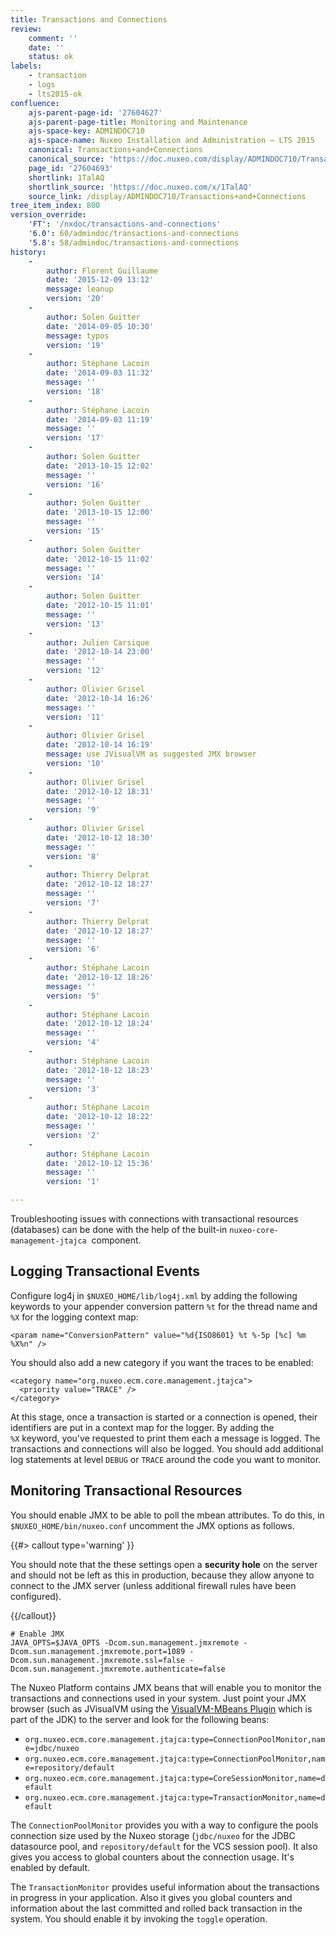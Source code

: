 ```yaml
---
title: Transactions and Connections
review:
    comment: ''
    date: ''
    status: ok
labels:
    - transaction
    - logs
    - lts2015-ok
confluence:
    ajs-parent-page-id: '27604627'
    ajs-parent-page-title: Monitoring and Maintenance
    ajs-space-key: ADMINDOC710
    ajs-space-name: Nuxeo Installation and Administration — LTS 2015
    canonical: Transactions+and+Connections
    canonical_source: 'https://doc.nuxeo.com/display/ADMINDOC710/Transactions+and+Connections'
    page_id: '27604693'
    shortlink: 1TalAQ
    shortlink_source: 'https://doc.nuxeo.com/x/1TalAQ'
    source_link: /display/ADMINDOC710/Transactions+and+Connections
tree_item_index: 800
version_override:
    'FT': '/nxdoc/transactions-and-connections'
    '6.0': 60/admindoc/transactions-and-connections
    '5.8': 58/admindoc/transactions-and-connections
history:
    -
        author: Florent Guillaume
        date: '2015-12-09 13:12'
        message: leanup
        version: '20'
    -
        author: Solen Guitter
        date: '2014-09-05 10:30'
        message: typos
        version: '19'
    -
        author: Stéphane Lacoin
        date: '2014-09-03 11:32'
        message: ''
        version: '18'
    -
        author: Stéphane Lacoin
        date: '2014-09-03 11:19'
        message: ''
        version: '17'
    -
        author: Solen Guitter
        date: '2013-10-15 12:02'
        message: ''
        version: '16'
    -
        author: Solen Guitter
        date: '2013-10-15 12:00'
        message: ''
        version: '15'
    -
        author: Solen Guitter
        date: '2012-10-15 11:02'
        message: ''
        version: '14'
    -
        author: Solen Guitter
        date: '2012-10-15 11:01'
        message: ''
        version: '13'
    -
        author: Julien Carsique
        date: '2012-10-14 23:00'
        message: ''
        version: '12'
    -
        author: Olivier Grisel
        date: '2012-10-14 16:26'
        message: ''
        version: '11'
    -
        author: Olivier Grisel
        date: '2012-10-14 16:19'
        message: use JVisualVM as suggested JMX browser
        version: '10'
    -
        author: Olivier Grisel
        date: '2012-10-12 18:31'
        message: ''
        version: '9'
    -
        author: Olivier Grisel
        date: '2012-10-12 18:30'
        message: ''
        version: '8'
    -
        author: Thierry Delprat
        date: '2012-10-12 18:27'
        message: ''
        version: '7'
    -
        author: Thierry Delprat
        date: '2012-10-12 18:27'
        message: ''
        version: '6'
    -
        author: Stéphane Lacoin
        date: '2012-10-12 18:26'
        message: ''
        version: '5'
    -
        author: Stéphane Lacoin
        date: '2012-10-12 18:24'
        message: ''
        version: '4'
    -
        author: Stéphane Lacoin
        date: '2012-10-12 18:23'
        message: ''
        version: '3'
    -
        author: Stéphane Lacoin
        date: '2012-10-12 18:22'
        message: ''
        version: '2'
    -
        author: Stéphane Lacoin
        date: '2012-10-12 15:36'
        message: ''
        version: '1'

---
```

Troubleshooting issues with&nbsp;connections with transactional resources (databases) can be done with the help of the built-in&nbsp;`nuxeo-core-management-jtajca` &nbsp;component.

## Logging Transactional Events

Configure log4j in `$NUXEO_HOME/lib/log4j.xml` by adding the following keywords to your appender conversion pattern `%t` for the thread name and `%X`&nbsp;for the logging context map:

```html/xml
<param name="ConversionPattern" value="%d{ISO8601} %t %-5p [%c] %m %X%n" />
```

You should also add a new category if you want the traces to be enabled:

```html/xml
<category name="org.nuxeo.ecm.core.management.jtajca">
  <priority value="TRACE" />
</category>
```

At this stage, once a transaction is started or a connection is opened, their identifiers are put in a context map for the logger. By adding the `%X`&nbsp;keyword, you've requested to print them each a message is logged. The transactions and connections will also be logged. You should add additional log statements at level `DEBUG` or `TRACE` around the code you want to monitor.

## Monitoring Transactional Resources

You should enable JMX to be able to poll the mbean attributes. To do this, in `$NUXEO_HOME/bin/nuxeo.conf`&nbsp;uncomment the JMX options as follows.

{{#> callout type='warning' }}

You should note that the these settings open a **security hole** on the server and should not be left as this in production, because they allow anyone to connect to the JMX server (unless additional firewall rules have been configured).

{{/callout}}

```
# Enable JMX
JAVA_OPTS=$JAVA_OPTS -Dcom.sun.management.jmxremote -Dcom.sun.management.jmxremote.port=1089 -Dcom.sun.management.jmxremote.ssl=false -Dcom.sun.management.jmxremote.authenticate=false
```

The Nuxeo Platform contains JMX beans that will enable you to monitor the transactions and connections used in your system. Just point your JMX browser (such as JVisualVM using the [VisualVM-MBeans Plugin](https://visualvm.java.net/mbeans_tab.html)&nbsp;which is part of the JDK)&nbsp;to the server and look for the following beans:

*   `org.nuxeo.ecm.core.management.jtajca:type=ConnectionPoolMonitor,name=jdbc/nuxeo`
*   `org.nuxeo.ecm.core.management.jtajca:type=ConnectionPoolMonitor,name=repository/default`
*   `org.nuxeo.ecm.core.management.jtajca:type=CoreSessionMonitor,name=default`
*   `org.nuxeo.ecm.core.management.jtajca:type=TransactionMonitor,name=default`

The `ConnectionPoolMonitor` provides you with a way to configure the pools connection size used by the Nuxeo storage (`jdbc/nuxeo` for the JDBC datasource pool, and `repository/default` for the VCS session pool). It also gives you access to global counters about the connection usage. It's enabled by default.

The `TransactionMonitor` provides useful information about the transactions in progress in your application. Also it gives you global counters and information about the last committed and rolled back transaction in the system. You should enable it by invoking the&nbsp;`toggle` operation.

&nbsp;
